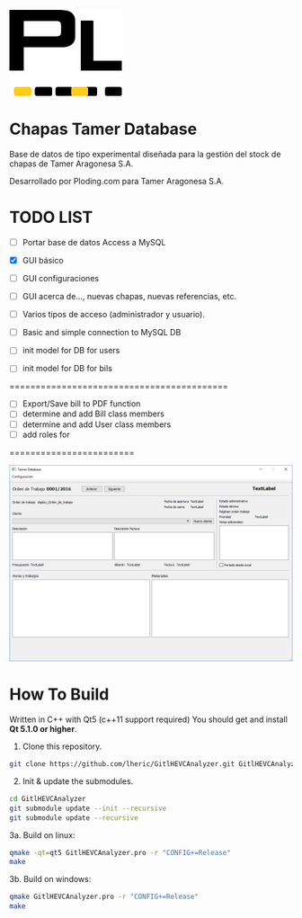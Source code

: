 ![logo](resources/icono.png?raw=true "Ploding logo")


# Chapas Tamer Database

Base de datos de tipo experimental diseñada para la gestión del stock de chapas de Tamer Aragonesa S.A.

Desarrollado por Ploding.com para Tamer Aragonesa S.A.


TODO LIST
=========

- [ ] Portar base de datos Access a MySQL
- [x] GUI básico
- [ ] GUI configuraciones
- [ ] GUI acerca de..., nuevas chapas, nuevas referencias, etc.
- [ ] Varios tipos de acceso (administrador y usuario).
- [ ] Basic and simple connection to MySQL DB
- [ ] init model for DB for users
- [ ] init model for DB for bils


==========================================
- [ ] Export/Save bill to PDF function
- [ ] determine and add Bill class members
- [ ] determine and add User class members
- [ ] add roles for

========================

![Tamer Database](resources/ui_example_github.png?raw=true "Tamer Database main form")


How To Build
============

Written in C++ with Qt5 (c++11 support required)
You should get and install **Qt 5.1.0 or higher**.

1.  Clone this repository.
```bash
git clone https://github.com/lheric/GitlHEVCAnalyzer.git GitlHEVCAnalyzer
```

2.  Init & update the submodules.
```bash
cd GitlHEVCAnalyzer
git submodule update --init --recursive
git submodule update --recursive
```

3a. Build on linux:
```bash
qmake -qt=qt5 GitlHEVCAnalyzer.pro -r "CONFIG+=Release"
make
```

3b. Build on windows:
```bash
qmake GitlHEVCAnalyzer.pro -r "CONFIG+=Release"
make
```
